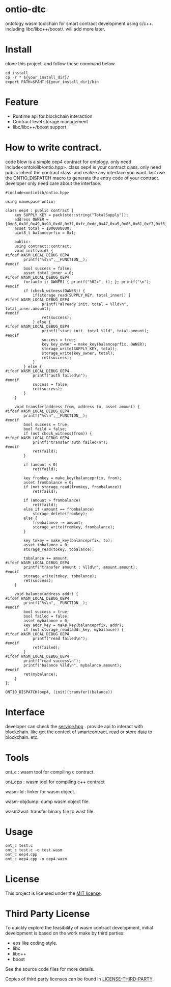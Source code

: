 # ontio-dtc
ontology wasm toolchain for smart contract development using c/c++. including libc/libc++/boost/. will add more later.

# Install

clone this project. and follow these command below.

```
cd install
cp -r * ${your_install_dir}/
export PATH=$PAHT:${your_install_dir}/bin
```

# Feature

- Runtime api for blockchain interaction
- Contract level storage management
- libc/libc++/boost support.

# How to write contract.

code blow is a simple oep4 contract for ontology. only need include<ontoiolib/ontio.hpp>.  class oep4 is your contract class. only need public inherit the contract class. and realize any interface you want. last use the ONTIO_DISPATCH macro to generate the entry code of your contract. developer only need care about the interface.

```
#include<ontiolib/ontio.hpp>

using namespace ontio;

class oep4 : public contract {
	key SUPPLY_KEY = pack(std::string("TotalSupply"));
	address OWNER = {0xe6,0x8f,0x49,0x98,0xd8,0x37,0xfc,0xdd,0x47,0xa5,0x05,0x61,0xf7,0xf3,0x29,0x40,0xc7,0xc6,0xc2,0x61};
	asset total = 1000000000;
	uint8_t balanceprfix = 0x1;

	public:
	using contract::contract;
	void init(void) {
#ifdef WASM_LOCAL_DEBUG_OEP4
		printf("%s\n",__FUNCTION__);
#endif
		bool success = false;
		asset total_inner = 0;
#ifdef WASM_LOCAL_DEBUG_OEP4
		for(auto i: OWNER) { printf("%02x", i); }; printf("\n");
#endif
		if (check_witness(OWNER)) {
			if(storage_read(SUPPLY_KEY, total_inner)) {
#ifdef WASM_LOCAL_DEBUG_OEP4
				printf("already init. total = %lld\n", total_inner.amount);
#endif
				ret(success);
			} else {
#ifdef WASM_LOCAL_DEBUG_OEP4
				printf("start init. total %lld", total.amount);
#endif
				success = true;
				key key_owner = make_key(balanceprfix, OWNER);
				storage_write(SUPPLY_KEY, total);
				storage_write(key_owner, total);
				ret(success);
			}
		} else {
#ifdef WASM_LOCAL_DEBUG_OEP4
			printf("auth failed\n");
#endif
			success = false;
			ret(success);
		}
	}

	void transfer(address from, address to, asset amount) {
#ifdef WASM_LOCAL_DEBUG_OEP4
		printf("%s\n",__FUNCTION__);
#endif
		bool success = true;
		bool faild = false;
		if (not check_witness(from)) {
#ifdef WASM_LOCAL_DEBUG_OEP4
			printf("transfer auth failed\n");
#endif
			ret(faild);
		}

		if (amount < 0)
			ret(faild);

		key fromkey = make_key(balanceprfix, from);
		asset frombalance = 0; 
		if (not storage_read(fromkey, frombalance))
			ret(faild);

		if (amount > frombalance)
			ret(faild);
		else if (amount == frombalance)
			storage_delete(fromkey);
		else {
			frombalance -= amount;
			storage_write(fromkey, frombalance);
		}

		key tokey = make_key(balanceprfix, to);
		asset tobalance = 0;
		storage_read(tokey, tobalance);

		tobalance += amount;
#ifdef WASM_LOCAL_DEBUG_OEP4
		printf("transfer amount : %lld\n", amount.amount);
#endif
		storage_write(tokey, tobalance);
		ret(success);
	}

	void balance(address addr) {
#ifdef WASM_LOCAL_DEBUG_OEP4
		printf("%s\n",__FUNCTION__);
#endif
		bool success = true;
		bool failed = false;
		asset mybalance = 0;
		key addr_key = make_key(balanceprfix, addr);
		if (not storage_read(addr_key, mybalance)) {
#ifdef WASM_LOCAL_DEBUG_OEP4
			printf("read failed\n");
#endif
			ret(failed);
		}
#ifdef WASM_LOCAL_DEBUG_OEP4
		printf("read success\n");
		printf("balance %lld\n", mybalance.amount);
#endif
		ret(mybalance);
	}
};

ONTIO_DISPATCH(oep4, (init)(transfer)(balance))
```

# Interface

developer can check the [service.hpp](install/include/ontiolib/service.hpp) . provide api to interact with blockchain. like get the context of smartcontract. read or store data to blockchain. etc.

# Tools

ont_c :  wasm tool for compiling  c contract.

ont_cpp : wasm tool for compiling c++ contract

wasm-ld :  linker for wasm object.

wasm-objdump:  dump wasm object file.

wasm2wat:  transfer binary file to wast file.



# Usage

```
ont_c test.c
ont_c test.c -o test.wasm
ont_c oep4.cpp
ont_c oep4.cpp -o oep4.wasm
```

# License

This project is licensed under the [MIT license](LICENSE).

# Third Party License

To quickly explore the feasibility of wasm contract development, initial development is based on the work make by third parties:

- eos like coding style. 
- libc
- libc++
- boost

See the source code files for more details.

Copies of third party licenses can be found in [LICENSE-THIRD-PARTY](Third_Party_Licenses.md).
